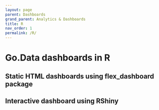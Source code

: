 ```yaml
---
layout: page
parent: Dashboards
grand_parent: Analytics & Dashboards
title: R
nav_order: 1
permalink: /R/
---
```


# Go.Data dashboards in R

## Static HTML dashboards using flex_dashboard package

## Interactive dashboard using RShiny

